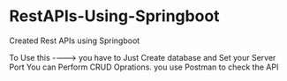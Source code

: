 # RestAPIs-Using-Springboot
Created Rest APIs using Springboot  

To Use this ---->
you have to Just Create database and Set your Server Port 
You can Perform CRUD Oprations.
you use Postman to check the API
